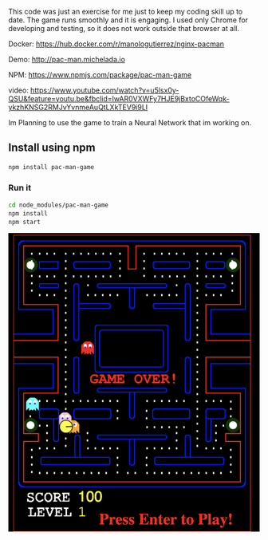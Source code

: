 This code was just an exercise for me just to keep my coding skill up to date. The game runs smoothly and it is engaging. I used only Chrome for developing and testing, so it does not work outside that browser at all.

Docker: https://hub.docker.com/r/manologutierrez/nginx-pacman

Demo: http://pac-man.michelada.io

NPM: https://www.npmjs.com/package/pac-man-game

video: https://www.youtube.com/watch?v=u5lsx0y-QSU&feature=youtu.be&fbclid=IwAR0VXWFy7HJE9jBxtoCOfeWqk-ykzhKNSG2RMJvYvnmeAuQtLXkTEV9i9LI

Im Planning to use the game to train a Neural Network that im working on.


## Install using npm

```sh
npm install pac-man-game 
```

### Run it
```sh
cd node_modules/pac-man-game 
npm install
npm start 
```

![picture](.//lib/www/images/pac-man.png)
